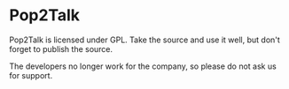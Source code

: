 # Pop2Talk

Pop2Talk is licensed under GPL. Take the source and use it well, but don't forget to publish the source.

The developers no longer work for the company, so please do not ask us for support.

